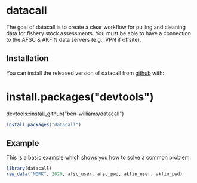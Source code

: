 
# datacall

<!-- badges: start -->
<!-- badges: end -->

The goal of datacall is to create a clear workflow for pulling and cleaning data for fishery stock assessments.
You must be able to have a connection to the AFSC & AKFIN data servers (e.g., VPN if offsite).

## Installation

You can install the released version of datacall from [github](https://github.com/ben-williams/datacall) with:

# install.packages("devtools")
devtools::install_github("ben-williams/datacall")

``` r
install.packages("datacall")
```

## Example

This is a basic example which shows you how to solve a common problem:

``` r
library(datacall)
raw_data("NORK", 2020, afsc_user, afsc_pwd, akfin_user, akfin_pwd)
```

